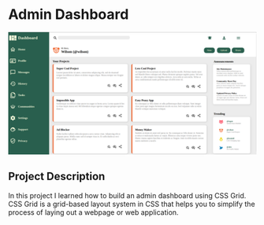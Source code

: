 # **Admin Dashboard**

![Full-Page](images/readme-assets/full-page.png)

## **Project Description**

In this project I learned how to build an admin dashboard using CSS Grid.
CSS Grid is a grid-based layout system in CSS that helps you to simplify the process of laying out a webpage or web application.
